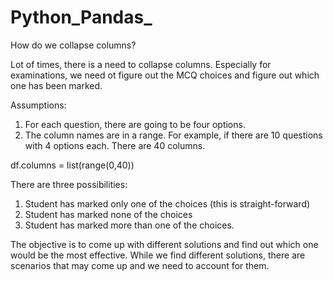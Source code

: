 # Python_Pandas_
How do we collapse columns?

Lot of times, there is a need to collapse columns. Especially for examinations,
we need ot figure out the MCQ choices and figure out which one has been marked.

Assumptions:
1) For each question, there are going to be four options.
2) The column names are in a range. For example, if there are 10 questions
with 4 options each. There are 40 columns.

df.columns = list(range(0,40))


There are three possibilities:
1) Student has marked only one of the choices (this is straight-forward)
2) Student has marked none of the choices
3) Student has marked more than one of the choices.

The objective is to come up with different solutions and find out which one
would be the most effective. While we find different solutions, there are 
scenarios that may come up and we need to account for them.
